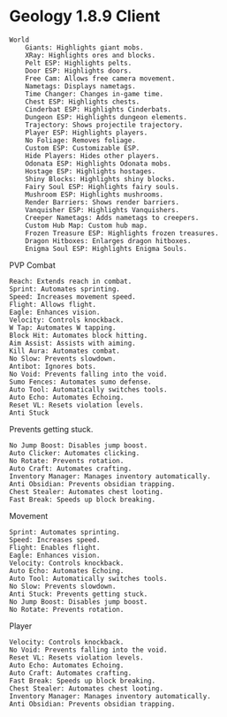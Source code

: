# Geology 1.8.9 Client



    World    
        Giants: Highlights giant mobs.
        XRay: Highlights ores and blocks.
        Pelt ESP: Highlights pelts.
        Door ESP: Highlights doors.
        Free Cam: Allows free camera movement.
        Nametags: Displays nametags.
        Time Changer: Changes in-game time.
        Chest ESP: Highlights chests.
        Cinderbat ESP: Highlights Cinderbats.
        Dungeon ESP: Highlights dungeon elements.
        Trajectory: Shows projectile trajectory.
        Player ESP: Highlights players.
        No Foliage: Removes foliage.
        Custom ESP: Customizable ESP.
        Hide Players: Hides other players.
        Odonata ESP: Highlights Odonata mobs.
        Hostage ESP: Highlights hostages.
        Shiny Blocks: Highlights shiny blocks.
        Fairy Soul ESP: Highlights fairy souls.
        Mushroom ESP: Highlights mushrooms.
        Render Barriers: Shows render barriers.
        Vanquisher ESP: Highlights Vanquishers.
        Creeper Nametags: Adds nametags to creepers.
        Custom Hub Map: Custom hub map.
        Frozen Treasure ESP: Highlights frozen treasures.
        Dragon Hitboxes: Enlarges dragon hitboxes.
        Enigma Soul ESP: Highlights Enigma Souls.

PVP
Combat

    Reach: Extends reach in combat.
    Sprint: Automates sprinting.
    Speed: Increases movement speed.
    Flight: Allows flight.
    Eagle: Enhances vision.
    Velocity: Controls knockback.
    W Tap: Automates W tapping.
    Block Hit: Automates block hitting.
    Aim Assist: Assists with aiming.
    Kill Aura: Automates combat.
    No Slow: Prevents slowdown.
    Antibot: Ignores bots.
    No Void: Prevents falling into the void.
    Sumo Fences: Automates sumo defense.
    Auto Tool: Automatically switches tools.
    Auto Echo: Automates Echoing.
    Reset VL: Resets violation levels.
    Anti Stuck
Prevents getting stuck.

    No Jump Boost: Disables jump boost.
    Auto Clicker: Automates clicking.
    No Rotate: Prevents rotation.
    Auto Craft: Automates crafting.
    Inventory Manager: Manages inventory automatically.
    Anti Obsidian: Prevents obsidian trapping.
    Chest Stealer: Automates chest looting.
    Fast Break: Speeds up block breaking.

Movement

    Sprint: Automates sprinting.
    Speed: Increases speed.
    Flight: Enables flight.
    Eagle: Enhances vision.
    Velocity: Controls knockback.
    Auto Echo: Automates Echoing.
    Auto Tool: Automatically switches tools.
    No Slow: Prevents slowdown.
    Anti Stuck: Prevents getting stuck.
    No Jump Boost: Disables jump boost.
    No Rotate: Prevents rotation.

Player

    Velocity: Controls knockback.
    No Void: Prevents falling into the void.
    Reset VL: Resets violation levels.
    Auto Echo: Automates Echoing.
    Auto Craft: Automates crafting.
    Fast Break: Speeds up block breaking.
    Chest Stealer: Automates chest looting.
    Inventory Manager: Manages inventory automatically.
    Anti Obsidian: Prevents obsidian trapping.

